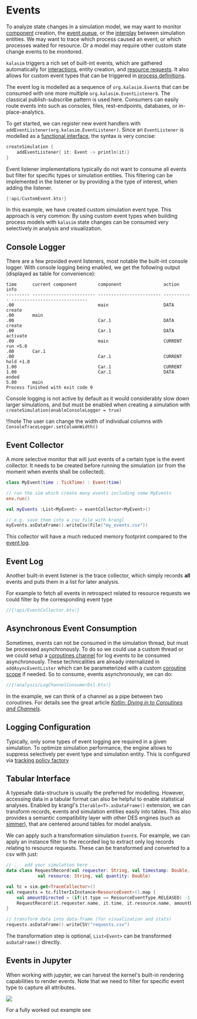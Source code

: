 # Events

To analyze state changes in a simulation model, we may want to monitor [component](component.md) creation, the [event queue](basics.md#event-queue), or the [interplay](component.md#process-interaction) between simulation entities. We may  want to trace which process caused an event, or which processes waited for resource. Or a model may require other custom state change events to be monitored. 

`kalasim` triggers a rich set of built-int events, which are gathered automatically for  [interactions](component.md#process-interaction), entity creation, and [resource requests](resource.md). It also allows for custom event types that can be triggered in [process definitions](component.md#process-definition).

The event log is modelled as a sequence of `org.kalasim.Event`s that can be consumed with one more multiple `org.kalasim.EventListener`s. The classical  publish-subscribe pattern is used here. Consumers can easily route events into such as consoles, files, rest-endpoints, databases, or in-place-analytics.

To get started, we can register new event handlers with `addEventListener(org.kalasim.EventListener)`. Since an `EventListener` is modelled as a [functional interface](https://kotlinlang.org/docs/fun-interfaces.html), the syntax is very concise:
```kotlin
createSimulation { 
    addEventListener{ it: Event -> println(it)}    
}
```

Event listener implementations typically do not want to consume all events but filter for specific types or simulation entities. This filtering can be implemented in the listener or by providing a the type of interest, when adding the listener.

```kotlin hl_lines="1000"
{!api/CustomEvent.kts!}
```

In this example, we have created custom simulation event type. This approach is very common: By using custom event types when building process models with `kalasim` state changes can be consumed very selectively in analysis and visualization. 

## Console Logger

There are a few provided event listeners, most notable the built-int console logger. With console logging being enabled, we get the following output (displayed as table for convenience):

```
time      current component        component                action      info                          
--------- ------------------------ ------------------------ ----------- -----------------------------
.00                                main                     DATA        create
.00       main
.00                                Car.1                    DATA        create
.00                                Car.1                    DATA        activate
.00                                main                     CURRENT     run +5.0
.00       Car.1
.00                                Car.1                    CURRENT     hold +1.0
1.00                               Car.1                    CURRENT
1.00                               Car.1                    DATA        ended
5.00      main
Process finished with exit code 0
```

Console logging is not active by default as it would considerably slow down larger simulations, and but must be enabled when creating a simulation with `createSimulation(enableConsoleLogger = true)`

!!!note 
    The user can change the width of individual columns with `ConsoleTraceLogger.setColumnWidth()`

## Event Collector

A more selective monitor that will just events of a certain type is the event collector. It needs to be created before running the simulation (or from the moment when events shall be collected).

```kotlin
class MyEvent(time : TickTime) : Event(time)

// run the sim which create many events including some MyEvents
env.run()

val myEvents :List<MyEvent> = eventCollector<MyEvent>()

// e.g. save them into a csv file with krangl
myEvents.asDataFrame().writeCsv(File("my_events.csv"))
```
This collector will have a much reduced memory footprint compared to the [event log](#events).

## Event Log

Another built-in event listener is the trace collector, which simply records **all** events and puts them in a list for later analysis.

For example to fetch all events in retrospect related to resource requests we could filter by the corresponding event type

```kotlin
//{!api/EventCollector.kts!}
```

## Asynchronous Event Consumption

Sometimes, events can not be consumed in the simulation thread, but must be processed asynchronously. To do so we could use a custom thread or we could setup a [coroutines channel](https://kotlinlang.org/docs/reference/coroutines/channels.html) for log events to be consumed asynchronously. These technicalities are already internalized in `addAsyncEventLister` which can be parameterized with a custom [coroutine scope](https://kotlinlang.org/docs/coroutines-basics.html) if needed. So to consume, events asynchronously, we can do:

```kotlin
//{!analysis/LogChannelConsumerDsl.kts!}
```

In the example, we can think of a channel as a pipe between two coroutines. For details see the great article [_Kotlin: Diving in to Coroutines and Channels_]( 
https://proandroiddev.com/kotlin-coroutines-channels-csp-android-db441400965f).


## Logging Configuration

Typically, only some types of event logging are required in a given simulation. To optimize simulation performance, the engine allows to suppress selectively per event type and simulation entity. This is configured via [tracking policy factory](advanced.md#continuous-simulation) 

## Tabular Interface

A typesafe data-structure is usually the preferred for modelling. However, accessing data in a tabular format can also be helpful to enable statistical analyses. Enabled by krangl's `Iterable<T>.asDataFrame()` extension, we can  transform  records, events and simulation entities easily into tables. This also provides a semantic compatibility layer with other DES engines (such as [simmer](about.md#simmer)), that are centered around tables for model analysis.

We can apply such a transformation simulation `Event`s. For example, we can apply an instance filter to the recorded log to extract only log records relating to resource requests. These can be transformed and converted to a csv with just:

```kotlin
// ... add your simulation here ...
data class RequestRecord(val requester: String, val timestamp: Double, 
            val resource: String, val quantity: Double)

val tc = sim.get<TraceCollector>()
val requests = tc.filterIsInstance<ResourceEvent>().map {
    val amountDirected = (if(it.type == ResourceEventType.RELEASED) -1 else 1) * it.amount
    RequestRecord(it.requester.name, it.time, it.resource.name, amountDirected)
}

// transform data into data-frame (for visualization and stats)  
requests.asDataFrame().writeCSV("requests.csv")
```

The transformation step is optional, `List<Event>` can be transformed `asDataFrame()` directly.


## Events in Jupyter

When working with jupyter, we can harvest the kernel's built-in rendering capabilities to render events. Note that we need to filter for specific event type to capture all attributes.

![](jupyter_events.png)

For a fully worked out example see 